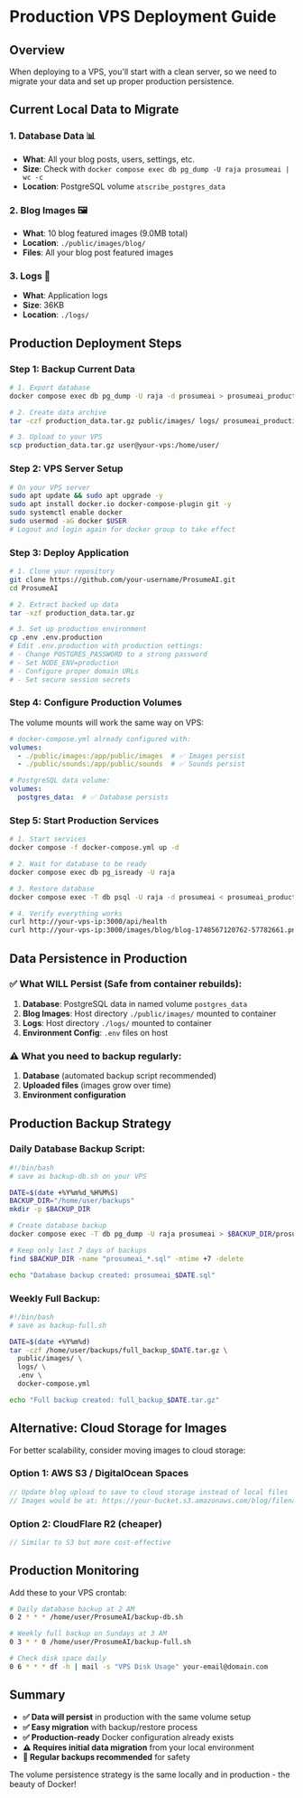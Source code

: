# Production VPS Deployment Guide

## Overview
When deploying to a VPS, you'll start with a clean server, so we need to migrate your data and set up proper production persistence.

## Current Local Data to Migrate

### 1. **Database Data** 📊
- **What**: All your blog posts, users, settings, etc.
- **Size**: Check with `docker compose exec db pg_dump -U raja prosumeai | wc -c`
- **Location**: PostgreSQL volume `atscribe_postgres_data`

### 2. **Blog Images** 🖼️
- **What**: 10 blog featured images (9.0MB total)
- **Location**: `./public/images/blog/`
- **Files**: All your blog post featured images

### 3. **Logs** 📝
- **What**: Application logs
- **Size**: 36KB
- **Location**: `./logs/`

## Production Deployment Steps

### Step 1: Backup Current Data

```bash
# 1. Export database
docker compose exec db pg_dump -U raja -d prosumeai > prosumeai_production_backup.sql

# 2. Create data archive
tar -czf production_data.tar.gz public/images/ logs/ prosumeai_production_backup.sql .env

# 3. Upload to your VPS
scp production_data.tar.gz user@your-vps:/home/user/
```

### Step 2: VPS Server Setup

```bash
# On your VPS server
sudo apt update && sudo apt upgrade -y
sudo apt install docker.io docker-compose-plugin git -y
sudo systemctl enable docker
sudo usermod -aG docker $USER
# Logout and login again for docker group to take effect
```

### Step 3: Deploy Application

```bash
# 1. Clone your repository
git clone https://github.com/your-username/ProsumeAI.git
cd ProsumeAI

# 2. Extract backed up data
tar -xzf production_data.tar.gz

# 3. Set up production environment
cp .env .env.production
# Edit .env.production with production settings:
# - Change POSTGRES_PASSWORD to a strong password
# - Set NODE_ENV=production
# - Configure proper domain URLs
# - Set secure session secrets
```

### Step 4: Configure Production Volumes

The volume mounts will work the same way on VPS:

```yaml
# docker-compose.yml already configured with:
volumes:
  - ./public/images:/app/public/images  # ✅ Images persist
  - ./public/sounds:/app/public/sounds  # ✅ Sounds persist

# PostgreSQL data volume:
volumes:
  postgres_data:  # ✅ Database persists
```

### Step 5: Start Production Services

```bash
# 1. Start services
docker compose -f docker-compose.yml up -d

# 2. Wait for database to be ready
docker compose exec db pg_isready -U raja

# 3. Restore database
docker compose exec -T db psql -U raja -d prosumeai < prosumeai_production_backup.sql

# 4. Verify everything works
curl http://your-vps-ip:3000/api/health
curl http://your-vps-ip:3000/images/blog/blog-1748567120762-57782661.png
```

## Data Persistence in Production

### ✅ **What WILL Persist** (Safe from container rebuilds):

1. **Database**: PostgreSQL data in named volume `postgres_data`
2. **Blog Images**: Host directory `./public/images/` mounted to container
3. **Logs**: Host directory `./logs/` mounted to container
4. **Environment Config**: `.env` files on host

### ⚠️ **What you need to backup regularly**:

1. **Database** (automated backup script recommended)
2. **Uploaded files** (images grow over time)
3. **Environment configuration**

## Production Backup Strategy

### Daily Database Backup Script:

```bash
#!/bin/bash
# save as backup-db.sh on your VPS

DATE=$(date +%Y%m%d_%H%M%S)
BACKUP_DIR="/home/user/backups"
mkdir -p $BACKUP_DIR

# Create database backup
docker compose exec -T db pg_dump -U raja prosumeai > $BACKUP_DIR/prosumeai_$DATE.sql

# Keep only last 7 days of backups
find $BACKUP_DIR -name "prosumeai_*.sql" -mtime +7 -delete

echo "Database backup created: prosumeai_$DATE.sql"
```

### Weekly Full Backup:

```bash
#!/bin/bash
# save as backup-full.sh

DATE=$(date +%Y%m%d)
tar -czf /home/user/backups/full_backup_$DATE.tar.gz \
  public/images/ \
  logs/ \
  .env \
  docker-compose.yml

echo "Full backup created: full_backup_$DATE.tar.gz"
```

## Alternative: Cloud Storage for Images

For better scalability, consider moving images to cloud storage:

### Option 1: AWS S3 / DigitalOcean Spaces
```javascript
// Update blog upload to save to cloud storage instead of local files
// Images would be at: https://your-bucket.s3.amazonaws.com/blog/filename.jpg
```

### Option 2: CloudFlare R2 (cheaper)
```javascript
// Similar to S3 but more cost-effective
```

## Production Monitoring

Add these to your VPS crontab:
```bash
# Daily database backup at 2 AM
0 2 * * * /home/user/ProsumeAI/backup-db.sh

# Weekly full backup on Sundays at 3 AM
0 3 * * 0 /home/user/ProsumeAI/backup-full.sh

# Check disk space daily
0 6 * * * df -h | mail -s "VPS Disk Usage" your-email@domain.com
```

## Summary

- **✅ Data will persist** in production with the same volume setup
- **✅ Easy migration** with backup/restore process
- **✅ Production-ready** Docker configuration already exists
- **⚠️ Requires initial data migration** from your local environment
- **🔄 Regular backups recommended** for safety

The volume persistence strategy is the same locally and in production - the beauty of Docker! 